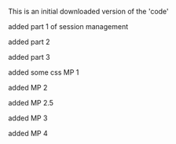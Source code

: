 This is an initial downloaded version of the 'code'


added part 1 of session management

added part 2

added part 3

added some css MP 1

added MP 2

added MP 2.5

added MP 3

added MP 4
